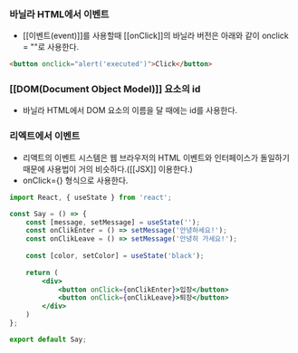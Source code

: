 

### 바닐라 HTML에서 이벤트

- [[이벤트(event)]]를 사용할때 [[onClick]]의 바닐라 버전은 아래와 같이 onclick = ""로 사용한다.
```html
<button onclick="alert('executed')">Click</button>
```

### [[DOM(Document Object Model)]] 요소의 id
- 바닐라 HTML에서 DOM 요소의 이름을 달 때에는 id를 사용한다.

### 리엑트에서 이벤트
- 리액트의 이벤트 시스템은 웹 브라우저의 HTML 이벤트와 인터페이스가 돌일하기 때문에 사용법이 거의 비슷하다.([[JSX]] 이용한다.)
- onClick={} 형식으로 사용한다.

```jsx
import React, { useState } from 'react';

const Say = () => {
	const [message, setMessage] = useState('');
	const onClikEnter = () => setMessage('안녕하세요!');
	const onClikLeave = () => setMessage('안녕히 가세요!');
	
	const [color, setColor] = useState('black');
	
	return (
		<div>
			<button onClick={onClikEnter}>입장</button>
			<button onClick={onClikLeave}>퇴장</button>
		</div>
	)
};

export default Say;
```